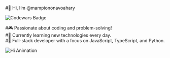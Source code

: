 #👋 Hi, I’m @mampiononavoahary

![Codewars Badge](https://www.codewars.com/users/zoarisoa/badges/large)

#🎮 Passionate about coding and problem-solving!  
#🌱 Currently learning new technologies every day.  
#💼 Full-stack developer with a focus on JavaScript, TypeScript, and Python.

![Hi Animation](https://media.giphy.com/media/v1.Y2lkPTc5MGI3NjExdDVyazM3Z3BlaGt6eDE1YWgxc2YxcXQ4ZGYweWFnc3Z5ZTIybDVydCZlcD12MV9naWZzX3NlYXJjaCZjdD1n/bGgsc5mWoryfgKBx1u/giphy.gif)
<!---
mampiononavoahary/mampiononavoahary is a ✨ special ✨ repository because its `README.md` (this file) appears on your GitHub profile.
You can click the Preview link to take a look at your changes.
--->
